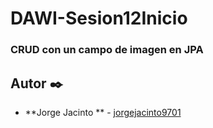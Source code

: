 # DAWI-Sesion12Inicio
### CRUD con un campo de imagen en JPA

## Autor ✒️

* **Jorge Jacinto ** - [jorgejacinto9701](https://github.com/jorgejacinto9701)
